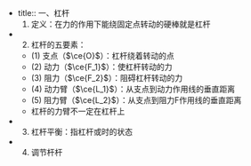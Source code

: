 -
  title:: 一、杠杆
    1. 定义：在力的作用下能绕固定点转动的硬棒就是杠杆
-
  2. 杠杆的五要素：
	- (1) 支点（$\ce{O}$）：杠杆绕着转动的点
	- (2) 动力（$\ce{F_1}$）：使杠杆转动的力
	- (3) 阻力（$\ce{F_2}$）：阻碍杠杆转动的力
	- (4) 动力臂（$\ce{L_1}$）：从支点到动力作用线的垂直距离
	- (5) 阻力臂（$\ce{L_2}$）：从支点到阻力F作用线的垂直距离
	- 杠杆的力臂不一定在杠杆上
-
  3. 杠杆平衡：指杠杆或时的状态
-
  4. 调节杆杆